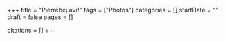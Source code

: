 +++
title = "Pierrebcj.avif"
tags = ["Photos"]
categories = []
startDate = ""
draft = false
pages = []

citations = []
+++
